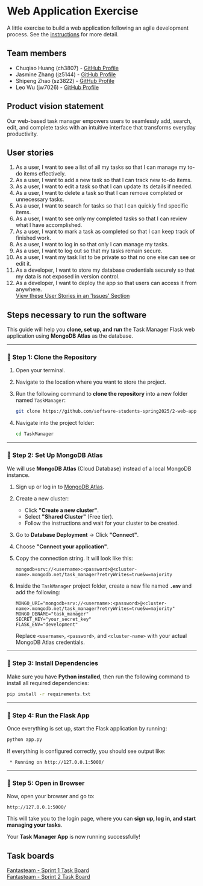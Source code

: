 # Web Application Exercise

A little exercise to build a web application following an agile development process. See the [instructions](instructions.md) for more detail.

## Team members

- Chuqiao Huang (ch3807) - [GitHub Profile](https://github.com/ChuqiaoHuang)
- Jasmine Zhang (jz5144) - [GitHub Profile](https://github.com/Jasminezhang666666)
- Shipeng Zhao (sz3822) - [GitHub Profile](https://github.com/Tonyzsp)
- Leo Wu (jw7026) - [GitHub Profile](https://github.com/leowu777)



## Product vision statement

Our web-based task manager empowers users to seamlessly add, search, edit, and complete tasks with an intuitive interface that transforms everyday productivity.

## User stories

1. As a user, I want to see a list of all my tasks so that I can manage my to-do items effectively.
2.  As a user, I want to add a new task so that I can track new to-do items.
3. As a user, I want to edit a task so that I can update its details if needed.
4. As a user, I want to delete a task so that I can remove completed or unnecessary tasks.
5. As a user, I want to search for tasks so that I can quickly find specific items.
6. As a user, I want to see only my completed tasks so that I can review what I have accomplished.
7. As a user, I want to mark a task as completed so that I can keep track of finished work.
8. As a user, I want to log in so that only I can manage my tasks.
9. As a user, I want to log out so that my tasks remain secure.
10.  As a user, I want my task list to be private so that no one else can see or edit it.
11. As a developer, I want to store my database credentials securely so that my data is not exposed in version control.
12. As a developer, I want to deploy the app so that users can access it from anywhere.  
[View these User Stories in an 'Issues' Section](https://github.com/software-students-spring2025/2-web-app-fantasteam/issues)

## Steps necessary to run the software

This guide will help you **clone, set up, and run** the Task Manager Flask web application using **MongoDB Atlas** as the database.

---

### **🔹 Step 1: Clone the Repository**

1. Open your terminal.
2. Navigate to the location where you want to store the project.
3. Run the following command to **clone the repository** into a new folder named `TaskManager`:

   ```bash
   git clone https://github.com/software-students-spring2025/2-web-app-fantasteam.git TaskManager
   ```
4. Navigate into the project folder:

   ```bash
   cd TaskManager
   ```

---

### **🔹 Step 2: Set Up MongoDB Atlas**  

We will use **MongoDB Atlas** (Cloud Database) instead of a local MongoDB instance.

1. Sign up or log in to [MongoDB Atlas](https://www.mongodb.com/atlas).
2. Create a new cluster:
   - Click **"Create a new cluster"**.
   - Select **"Shared Cluster"** (Free tier).
   - Follow the instructions and wait for your cluster to be created.
3. Go to **Database Deployment** → Click **"Connect"**.
4. Choose **"Connect your application"**.
5. Copy the connection string. It will look like this:
   
   ```
   mongodb+srv://<username>:<password>@<cluster-name>.mongodb.net/task_manager?retryWrites=true&w=majority
   ```

6. Inside the `TaskManager` project folder, create a new file named **`.env`** and add the following:

   ```env
   MONGO_URI="mongodb+srv://<username>:<password>@<cluster-name>.mongodb.net/task_manager?retryWrites=true&w=majority"
   MONGO_DBNAME="task_manager"
   SECRET_KEY="your_secret_key"
   FLASK_ENV="development"
   ```

   Replace `<username>`, `<password>`, and `<cluster-name>` with your actual MongoDB Atlas credentials.

---

### **🔹 Step 3: Install Dependencies**

Make sure you have **Python installed**, then run the following command to install all required dependencies:

```bash
pip install -r requirements.txt
```

---

### **🔹 Step 4: Run the Flask App**

Once everything is set up, start the Flask application by running:

```bash
python app.py
```

If everything is configured correctly, you should see output like:

```
 * Running on http://127.0.0.1:5000/
```

---

### **🔹 Step 5: Open in Browser**

Now, open your browser and go to:

```
http://127.0.0.1:5000/
```

This will take you to the login page, where you can **sign up, log in, and start managing your tasks**.

Your **Task Manager App** is now running successfully!






























## Task boards
[Fantasteam - Sprint 1 Task Board](https://github.com/orgs/software-students-spring2025/projects/77)  
[Fantasteam - Sprint 2 Task Board](https://github.com/orgs/software-students-spring2025/projects/104)
